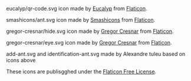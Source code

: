 eucalyp/qr-code.svg icon made by [Eucalyp](https://www.flaticon.com/authors/eucalyp) from [Flaticon](www.flaticon.com).

smashicons/ant.svg icon made by [Smashicons](https://www.flaticon.com/authors/smashicons) from [Flaticon](www.flaticon.com).

gregor-cresnar/hide.svg icon made by [Gregor Cresnar](https://www.flaticon.com/authors/gregor-cresnar) from [Flaticon](www.flaticon.com).

gregor-cresnar/eye.svg icon made by [Gregor Cresnar](https://www.flaticon.com/authors/gregor-cresnar) from [Flaticon](www.flaticon.com).

add-ant.svg and identification-ant.svg made by Alexandre tuleu based on icons above

These icons are publisgghed under the [Flaticon Free License](https://file000.flaticon.com/downloads/license/license.pdf).
